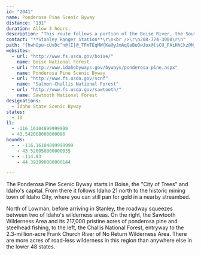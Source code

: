 ```yaml
---
id: "2041"
name: Ponderosa Pine Scenic Byway
distance: "131"
duration: Allow 3 hours.
description: "This route follows a portion of the Boise River, the South Fork of the Payette River and Smaller creeks. It passes through heavily timbered country and high mountain valleys and offers beautiful views of the Sawtooth mountains and the Lost River."
contact: "**Stanley Ranger Station**\r\n<br />\r\n208-774-3000\r\n"
path: "{hwhGpu~cUvDc^n@{I|@_TFmTEqMW{Ka@yJmAqQaBuOwJox@[sCU_FAiHhCkz@N_JwB{jABsEXwD~@mEnAyCrAsB|BiBxAq@bEyA|BgAnD_C~D{DfD}EzEeJ~A_Eh@eBtLgl@hDiKpCqHxAoCtAgB|AsA`JmFhDeDx@mAr@wAtAuDXwAr@oFNmDDsEE{IEsBi@yESW[sAm@{A}@sAiGmHiCwByA]yAIwGRcAUiAy@_AiAs@{AOy@OgDDaGZmKLyAb@yBh@sAv@kApCyCrCyBxA{A~A{B\\kBRaBDcDi@}B[cAg@gA_@k@cAy@s@YkAQ}@AuBR{GfByABmAKua@uGq{@mMsCEuR|BmDHaBUw@WmCmBiO}OyHyFsDsBwB_Akd@qQqAu@oAiAu@w@y@sAyAsC}A_Fwi@gjB}DmO{@mEs@wEsAgN}Byh@i@wJW}Cg@sBu@gCo@sA}AeC}CmCsAm@cA_@{C_@}O?_BPmCx@eCzA}BdC}GnI}Ax@e@JmA@uAMyAm@wAsAgGyBiAE}A_@{@e@cBeBkBoCuFqGwAaAqE_BaBgAoAeCw@gDqAgIi@gBi@wAqAcCa@o@o@_@gBs@iHuAsBDyAl@}AtAoAvBsAtDcBbCmAn@u@Ru@ByAMi@Qg@_@oAyAsAuCeD_J}AgD_BqAwAg@iB@sFx@u@TgBz@eAr@{DfFoF`L}AdCw@~@kAfAsEjCsDfAyAVgBBiBCmD_@aEqAiBy@{BgBsA_BeMiPaEmCeCe@}BSqJC_b@\\_CRkKFyZr@{QHsCWsD_BsAaA]_@iGaKwHmHs@mAi@sBMeACeBMmAO{AOs@s@eBu@y@gB_AkAKcEPsASgFqDsAm@oAWyAGwAFiBd@wHxEyAX[?iASiAq@wDgFcAkAoA{@gAMeA?iAXk@ZqHlHyA|@mAZoCJuHEwCr@oDvC}Az@u@VmARqBKcAYu[gJi@a@c@iAuAcFsDqJYuBBkCRoAzDqJRs@JaBAmB_@yDcAaDiBsCi@e@mA_@{@EsBj@}BZoAAgBQoCk@iBmA}BoCoAaEoCgGqDeE{DqF[s@_A}CiAeHI[_AuAy@a@eLgCoBYsA@oA\\cA^mFxD}Af@iARiADgFg@}LkBm@CgG\\_B]i@u@uCyFw@aAcAk@iB?iBLyA?mDoAiAYs@EwEJ_@KkA}@q@y@a@gAO}@McBA_ENwWOmAY}Ac@y@y@_Au@_@g@EkBHs@XyApAsAn@gGpAyFfB}AD}D}@cBAiAFwE|@mE`@oBd@oA~@iA~AYr@aCrJq@zGc@zB_AhAy@n@sF|B}Bh@yANaCDoDQoA]eAu@}AeB}CoGo@eA}A_Ei@gBU_C?oJ_@_J_@mDs@iDs@kB{AsBgAy@oB_AaFgAu@u@Ws@WcFC_GHaHIg@k@kA{@s@[Ke@AeFf@gGX_FJmAYiBsAsA}BiAaCQ{@I_Cv@gH@qBGmBOqAKo@[_Ac@y@y@}@o@a@aEgBqMyEwCeCu@uA}D{I_FgMm@kAi@s@cAs@aGkBcD{AcEsCoLmKcK_GoAa@qA?iC^aADaBYaFqCq@QiABeIrAqFDoE]uHuAkCy@iAy@cA_BeBgEa@_@o@]eBMgG?wDKw@Mw@y@gCmGo@kAiA{@mACs@T{@f@yArAg@L{AK{MuDyA_AmAsAiCaEo@kAeAaD}@aHw@qDiFgLsh@qpAiAaDc@cBc@sBYyCU{GEiOU{AYw@oA}@g@OoEQ_@Kq@i@e@e@_AiB{A}Eu@cBm@aAwC{CcCyAwTmJuLgG_g@uToQsIwEoBsFmCmF_DyIeHyJ}J}AmBkGsJoCgFwEmKcCmGwCcJuVoz@sDgLoXm~@iAeEgA{Fs@_HIuEJiLb@yGRcJ_@sPBsKJgGPaFbAcL|@kHxCeQNeA?m@SmC{AsFaFiL{G{M[w@e@sBm@oHc@gIJ_B`AyDBm@IsBOk@gHmIeFuHsU}_@wK}Q{AsCcAgAg@S}C]e@Y_@m@e@kCMoBI_HBgAh@{FB_ACy@_@_ASWuB_BkGmDyAgAe@k@Sg@Oy@EgC@_EGsAI_@c@eAk@k@m@MyDFyAG}Bs@yBkB}BuCiBsCsAsAcAm@cCo@wNsBkDy@u@e@uAoA}BeEeB_C{CaAiEq@m@g@iBsBc@y@i@aB_@yBk@qF]eB[aAs@gA}@e@o@MoBFu@KiAa@w@gA{@wCmBgCcCqCcDaD}CsEaCcE}@}@}A_AgCaAiB_BeCeFYiAi@yCo@yByAmBsBqAqK_EiAu@s@y@iByEi@eAyAqAqJ}CgEqB}CoBoAkBgAsBgOy^gEsHcHgJyJwV}Ty^aA}A}@gAiAy@c@S{Co@cCmAmA{@mEgG}FgJ}EmG_ByCqAaEmCgLk@mDcBsFuBeBeEi@a@Qg@y@QwADaBT{@b@q@JeBAa@We@{@y@_@Ey@Re@Ai@KgAm@iGmOsCaEgCaC}IeG}BsBiCyC_KkPeDqEgA{@mBeAuEmBmBkAw@kAk@kA_B}E_AgBa@c@uA{@y@OiBAi@Su@e@uFmGeAq@yCu@w@e@a@m@cA_Dy@iHsFyK}@yAeAy@c@?e@RSj@A`@VjAlBdBRj@B|@M\\o@j@]Ds@]Mm@s@mFu@gByBwCw@gByBiLi@cAcAaAo@eAaDiKa@_Ag@e@e@K_@HOXOtAHp@`BfFRrAK~AO^yAtAcCvCcAhDi@Tm@IQSIk@Eg@H_@TWx@YhAsAbBaCXm@TkA[eCg@mA_A{AcDsDaCqB}Ay@aA{FYw@eBuCsBkCsAs@cC[qEQsGdAcBf@cBrAs@?UOKQDgA|B_DhBaE`AcBV{@H_ACk@_B{EcD{I}A_F_A_Co@kAsDaFSs@KsASsFEg@]eAsCmGk@y@wByB_CoA_AQgBK_BV_@C]MOYKm@IeDi@gB_AeAcCgBmAmAqFgEe@WiAKoAJs@XoB~A_@D_@Mm@{@E{@Hw@n@s@bDOrADtBc@lAGb@D`A`@pAP^QJMHe@?s@Kg@Q]eD{Ai@q@UgAOeAJcQEwAUsAu@oBmRsTq@eBkB}D{EoRkA_Cw@kA_DcCsEwCqMgMwBeAuAa@q@m@Yy@eA_Fy@{EBmDn@wDDwCK}@SkAcCuG]m@oAwBkAmAqAs@uAe@mBSoEf@qEP_B[iBoBa@}@g@iCYuBc@w@_@Uy@Oy@T}@`AoC~Bq@RqBPcGYgCc@eAAuAc@k@Ui@k@Wg@Yw@}AsH_@g@iAy@w@Q_BGoAk@_@_@Ym@EyAHy@Tg@h@w@bBqAZg@RYr@gCd@y@|DgCr@cAx@cDZ_C^aG?qAk@mEwDoOwAyDyAuCuAsBcEmEmDsBqGqE}AoA{@eAs@kAgE}JY]o@Yk@GoARc@XYr@e@`DYdAs@fA_BpAs@RmE^kIXmD?iQmAuRuFuB]}AGaJ^cCImHaA}Bm@wIaFqGeD_Bg@cMsBoGw@}@Ro@p@cCfEy@p@mAt@yDdAeDRoLDy@JsCxAaBRwNyAmEMkDn@{@b@_A`AgEjDsCnAiR~@oB?mCM{Fs@sFD}DX_B?}ASuAq@cE_D{FaBiAe@_Ay@y@eAiBaFc@[gAKm@ZSx@I~@PbARl@pAlA~AxBXjAHz@HvCZ`ANZ|DtAh@ZN^R~@?rCShDC~Ck@bBi@b@gFj@s@d@_A~Ae@rBgAxByDhEBpA^dAXRnAJx@`@^b@XfBSrBUp@cAZoAAm@QuARUPy@zBm@xD_@lEiAfGwBfCuA\\m@DaAQeEsAaAk@_@k@s@gDi@s@_A_@qD_@KGmBsCu@aBcAqAaEaCk@i@mCmEeDcGsAyAw@k@eAg@cAI_BAcD~@[Cm@[KSSsBCsB?}Ab@sArB_AtCKr@Vh@x@n@rBx@pAt@l@bDdAb@`@zA`CjAjFNLrAJj@q@HuAy@uGsB_M{@yDSa@sCwCoAaEOMa@Mk@EiCxAiC_@{EeCcBF{BhAcCs@i@Li@j@i@bBm@^{AN}C`AwAYo@m@[k@SKk@Gs@FmD[_Bx@c@Fo@E}As@uAYqHl@i@V}CzBmC|@}AFgBW}@BiARYRu@pAcAlCwAtCaA~@mD`BiAv@{C`Eu@j@eA^wCFs@RoB|AmA`@k@G_BaAgB}AOy@CaAH_Bb@wATa@|A_BNs@DeAKmB@m@Hc@d@aA|@aA|@OtBHl@YX_@d@kA~@gDXgKn@_Dx@_AlAg@n@m@^sBXgDSeEU_BDyAnAaCb@yDl@mA~E_EHmAIk@c@_@[AoBf@iAKgCXiAjBiCrHi@n@cAbBi@tAqAvAwAr@m@r@[lA?b@cAzBmCrCo@ZiA^cCd@yGv@gBEqEsCa@_Ac@{EeAsHYs@c@k@o@MO?URWxAMzCMdA]dAQRgAd@_@DU?cCq@SDe@b@y@hCUb@s@Z[?i@YiAsA_@Qg@Be@f@_@jCYz@KP}@XsFPc@c@]k@a@cCYy@c@_@{Ae@]WoAmBi@a@u@Kc@F_@d@Up@gBbMe@pA_@f@_@Pi@?}Ak@cB_BuAeCc@_@y@CULYl@Ep@Jn@Tv@\\^lDd@bG|DlATr@e@Te@n@wDh@g@~@Y~@l@~@xAfCpArApAj@ZfB^|DL^VN^N`@?b@Mh@Ud@e@VgGx@s@EiBm@o@Kc@?e@Js@j@mCzCq@xAcAfAyB`FcBxCuBfCkBvA}Aj@y@f@cGr@{@d@s@z@St@U`D_@fCmD`MaEvLyBpF_BlD_@^y@Nq@Ca@QQ_@Qm@FeBd@mAhAcBpBwDZkAX_D?m@c@kCaDuLeB}HoAeIs@sKOsD?uBVeEz@oEbDkIdAiDlBmEzHqSn@_CdAyH\\wAf@uAbCkDpFuDl@k@nAaB^}@r@iDd@sIR_CTmAl@_C|JkYXaBHw@?gB_@aH?yBZuEd@yBVi@d@s@|AyAd@u@T}@L_A?aB]yAuAmBy@yAc@mAUkAOmCD_Ab@sClDsK^aBJgABkAWmBy@_Cq@sA]_AUaBF_Cd@wBj@mBHaAIkBo@mD?s@x@{IE_BSmAUy@w@s@{@Y}BKuAWgH{BiA_Am@gBOwA?mBvBcQd@oKOqB}AoFIkBRgBr@eBhAaBh@m@t@e@vBw@z@s@bAgAbByCTw@RsCOoDO_AcDeKc@iBYkBB{BtAiMRw@jAeBfAm@hBg@^]^g@l@wAj@cCCyBUkCUsAi@sBi@mAU_AO_A_@aLs@yIoAoLCsHHoE|AuEt@qAxAgBxAqAlAaA~CkA`Dw@hB{@`@e@n@sAVkA?uAOeAWm@_@i@aAu@m@QiAVgFlCoAPyAOe@UoAeAaEsFiAsBUs@MmA?eADeAfA{GXgD?qBY{BgG_]gEaWy@uGe@gC}B{SoBuKaB{G_H{QcA_CiAmBy@y@cD_CmAa@aCWaDDmCd@yCr@}AL}AKu@_@sB{AaJaI_CgCiBmDeAwDgB}GmAsFgDaNaA_DgD{HsTg_@kByFuDaJ}@eB{BmCmA_AmIoEiBsBc@w@_@gAw@sDGmAEeD^eE`@{BpEoP^{BNyBBgFOqBm@aDi@eBaAqBmAgByFgHqEaFmCgDcDsEmBsDmEoLmFcPmIuToMoWmF{J}CyGoEwLgBaG_AqEiAuFaAyHcDa^{AsR_@uC_CsMw@cF_@eEOgJHoCx@qJTgG?uGYyISuc@KyEEqAy@gGgFqWoA{HWyBU_FO{IDcI\\sHrAaL~BoPZyDAaH}AeP?gHHwBrC_[|DaPbCiLRkBJ{EOaC]qBqAmEq\\wq@iAkCq@_C_@yAe@uDGkBCsDXoJGkCQ{Ai@wBaAaCmBuDkV_h@cEuJuAsEgAeEyCwOgBwH[o@wAyAq@e@g@YkASwBSy@]u@m@y@y@gAyCUsCGyEJcK?aJGcAy@wF[_BeCmHw@kCi@sCeAaL_@iCgBmEiAeByDsD_OiPsBeAsAe@yE{@}Ai@y@o@cHaLwAsAmBeAuFyBwBaB_AeAmAsBiA_Ei@kDo@}G_@eBwCyFsJiOmAkAcGuDw@w@iGcJw@y@kCyBmDuBsEmDcMsMkPcVmEmImCcIsEiSeAgDmBwDkAkAeAuAuByDcFqR]mBUyCEkADgJO{DOeBSsAoAyEcGmM_AgDm@uEOmBImCUuXImA]yBq@gBi@w@c@g@cGyDcAsAsBsDeAyAm@_@sC{@eAYqAOqADc@LqE|C{@X_Ej@iId@oATyBrAsApAoAx@_NzDcBPyDFqCG_CkAyDaEsAs@iAe@s@M{DEcFf@{Bv@cC`BsEzDgAh@u@FgAMeAk@_@YqBgCeAq@_AQi@B}Cr@eAJcAIcAa@sCsBeAe@wC_@yEQmBi@{KkGc@[{@_Bq@_BqAyBwDsE}@w@yBgAyGaC}@k@u@s@mA_B_AoB]y@uA_Gm@gBiB_CuAy@yAc@uGHeBy@wKgKqGsGcBsBoBuCqHmMcBaCwA}AeCmBeHeCa@S}@{@c@q@Us@yAaGi@wAo@aAeEmEg@eAe@gDYyDi@gCs@}AwCuEiA_Ba@_@[UmAS}CCw@KaAe@gBiBmDkCcHaDs@c@cDqDu@k@sAs@}Bk@kAe@mAkAmEiFeBkAgDmAiNeBiBKyADcC\\yBt@uNdHmDfAcCf@yC\\cOPsCXeUlF{GlAyEC_Ig@eCGiAFi@PwBfAeGlDgBp@aIl@_M~C}@F}KMyBXqA^kP`H_ElA}Dd@sBd@aCr@yD`B{KlJcErB{_@lJaGjAyARmE@sFm@cAWaG}BaMiFcDIw@D{PpEiB~@sc@~`@sLdIcH~CyHnCgIpBuJfAgIRgGBmDKmHs@wHsAqD_AwHmCcHeDmBkAwDaCiG_F}AuAwGaHyCgCiBeAqDy@yEk@uGkCuB[qK_@oJs@cDq@oC_A}E{BaVuQiCeCo@s@wCkEcIqNwD{DkBwAwCoAgD}@qHy@gDg@sBi@iE}AiFsD{FsFiCyDcU}WgSkU{B_CqDqCyEyCoRgJcCuA}BeB{L{KcQuPmFuEkv@is@eFeF{HsKiGcM{JqVyAsGm@mDQuDGeGFsDTmBb@aDtAqG|A{DhA_CtBoCpC_C~D_CpIkBjT}DrFwA|E{BbGsE|CeD|C{DhVec@vEyHlBeC~FoGzE{DlCgBxUqMjJuFbKmHhJiIpIeJfIiKbSsZ|MmQhMcObUiVlFmFtr@ut@xjA{gA~j@si@~AaBhB}C|@sBnAmD~@uDx@kFNuBNmCh@yOr@cJnBiL|CgQ|Gw]|AaJlBaJrFqYxB{LnCcNlAaFhA_ErE{LfEmItCuE`[qa@jBwBvLkPvS}Wdv@ecAdu@}`AvHwIfH_HrIuGxE_DfGqDlHuD|H{Cd~Aeg@jMuCvGkAvZeEzHkAbDu@lEsBlAy@dA_ApAyAvCsExMwTjNwWzJgSxQa^hi@efAvCmHbBaHh@mDt@eJpFgcA^_JxG}qAjGmiA"
websites:
  - url: "http://www.fs.usda.gov/boise/"
    name: Boise National Forest
  - url: "http://www.idahobyways.gov/byways/ponderosa-pine.aspx"
    name: Ponderosa Pine Scenic Byway
  - url: "http://www.fs.usda.gov/scnf"
    name: "Salmon-Challis National Forest"
  - url: "http://www.fs.usda.gov/sawtooth/"
    name: Sawtooth National Forest
designations:
  - Idaho State Scenic Byway
states:
  - ID
ll:
  - -116.16104899999999
  - 43.542068000000086
bounds:
  - - -116.16104899999999
    - 43.526058000000035
  - - -114.93
    - 44.393990000000144

---
```


<p>The Ponderosa Pine Scenic Byway starts in Boise, the "City of Trees" and Idaho's capital. From there it follows Idaho 21 north to the historic mining town of Idaho City, where you can still pan for gold in a nearby streambed.</p>
<p>North of Lowman, before arriving in Stanley, the roadway squeezes between two of Idaho's wilderness areas. On the right, the Sawtooth Wilderness Area and its 217,000 pristine acres of ponderosa pine and steelhead fishing, to the left, the Challis National Forest, entryway to the 2.3-million-acre Frank Church River of No Return Wilderness Area. There are more acres of road-less wilderness in this region than anywhere else in the lower 48 states.</p>
